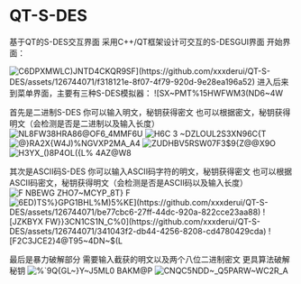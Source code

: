 # QT-S-DES
基于QT的S-DES交互界面
采用C++/QT框架设计可交互的S-DESGUI界面
开始界面：






![C6DPXMWLC)JNT$D4CKQR9SF](https://github.com/xxxderui/QT-S-DES/assets/126744071/f318121e-8f07-4f79-920d-9e28ea196a52)
进入后来到菜单界面，主要有三种S-DES模拟器：
![SX~PMT%15HWF$WM3(ND6~4W](https://github.com/xxxderui/QT-S-DES/assets/126744071/5e01711d-c020-4999-a409-7f32f2ee2dca)

首先是二进制S-DES
你可以输入明文，秘钥获得密文
也可以根据密文，秘钥获得明文（会检测是否是二进制以及输入长度）
![NL8FW38HRA86@OF6_4MMF6U](https://github.com/xxxderui/QT-S-DES/assets/126744071/0de480d6-2b12-42f4-adce-e52378795a5e)
![H6C 3 ~DZLOUL2S3XN96C{T](https://github.com/xxxderui/QT-S-DES/assets/126744071/5334d534-9f49-479c-84d9-6f2d6290264f)
![@}RA2X{W4J)%NGVXP2MA_A4](https://github.com/xxxderui/QT-S-DES/assets/126744071/8b3b8142-a8b4-4ae1-9c04-f52c5ea3298d)
![ZUDHBV5RSW07F3$9{Z@@X9O](https://github.com/xxxderui/QT-S-DES/assets/126744071/ebe2b58a-861f-4ad5-927b-ceacf0058096)
![H3YX_()8P4OL({L% 4AZ@W8](https://github.com/xxxderui/QT-S-DES/assets/126744071/6e8bd1a3-58a5-4540-a1db-e7bd9cef6ead)

其次是ASCII码S-DES
你可以输入ASCII码字符的明文，秘钥获得密文
也可以根据ASCII码密文，秘钥获得明文（会检测是否是ASCII码以及输入长度）
![F NBEWG ZHO7~MCYP_8T} F](https://github.com/xxxderui/QT-S-DES/assets/126744071/1a573ac6-1251-4970-8e03-9870805d4048)
![6ED)TS%}GPG1BH`L%M)5%KE](https://github.com/xxxderui/QT-S-DES/assets/126744071/be77cbc6-27ff-44dc-920a-822cce23aa88)
![JZKBYX FW}}3CN1CS1N_C%0](https://github.com/xxxderui/QT-S-DES/assets/126744071/341043f2-db44-4256-8208-cd4780429cda)
![F2C3JCE2}4@T95~4DN`~$(L](https://github.com/xxxderui/QT-S-DES/assets/126744071/a55216ca-c072-4c52-b665-a0abda532b93)

最后是暴力破解部分
需要输入截获的明文以及两个八位二进制密文
更具算法破解秘钥
![%`9Q{GL~}Y~J5ML0 BAKM@P](https://github.com/xxxderui/QT-S-DES/assets/126744071/c78a5601-107b-4c1c-83f9-d159cb7ffd2b)
![CNQC5NDD~_Q5PARW~WC2R_A](https://github.com/xxxderui/QT-S-DES/assets/126744071/addb240a-54b3-49f0-9830-904fbc26a488)
